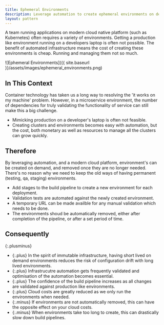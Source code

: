 ```yaml
---
title: Ephemeral Environments
description: Leverage automation to create ephemeral environments on demand
layout: pattern
---
```



A team running applications on modern cloud native platform (such as Kubernetes) often requires a variety of environments. Getting a production like environment running on a developers laptop is often not possible. The benefit of automated infrastructure means the cost of creating these environments is cheap. Running and managing them not so much.

![Ephemeral Environments]({{ site.baseurl }}/assets/images/ephemeral_environments.png)


## In This Context

Container technology has taken us a long way to resolving the 'it works on my machine' problem. However, in a microservice environment, the number of dependencies for truly validating the functionality of service can still make this a big challenge.

- Mimicking production on a developer's laptop is often not feasible.
- Creating clusters and environments becomes easy with automation, but the cost, both monetary as well as resources to manage all the clusters can grow quickly.

## Therefore

By leveraging automation, and a modern cloud platform, environment's can be created on demand, and removed once they are no longer needed. There's no reason why we need to keep the old ways of having permanent (testing, qa, staging) environments.

- Add stages to the build pipeline to create a new environment for each deployment.
- Validation tests are automated against the newly created environment.
- A temporary URL can be made availble for any manual validation which needs to be done.
- The environments shoud be automatically removed, either after completion of the pipeline, or after a set period of time.

## Consequently

{:.plusminus}
- {:.plus} In the spirit of immutable infrastructure, having short lived on demand environments reduces the risk of configuration drift with long lived environments.
- {:.plus} Infrastrucutre automation gets frequently validated and optimisation of the automation becomes essential.
- {:.plus} The confidence of the build pipeline increases as all changes are validated against production like environments.
- {:.plus} Cloud costs are greatly reduced as we only run the environments when needed.
- {:.minus} If environments are not automatically removed, this can have the opposite effect on your cloud costs.
- {:.minus} When environments take too long to create, this can drastically slow down build pipelines. 

